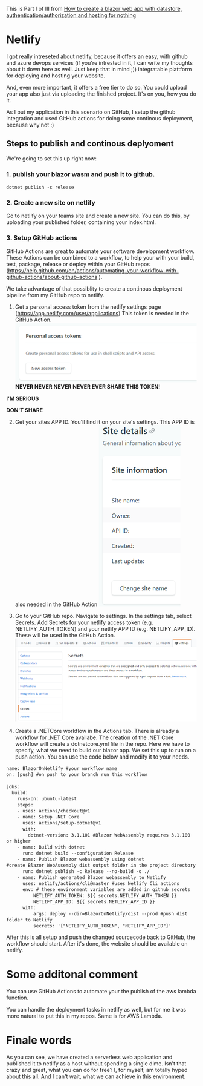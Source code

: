 This is Part I of III from [How to create a blazor web app with datastore, authentication/authorization and hosting for nothing](readme.md)
# Netlify

I got really intreseted about netlify, because it offers an easy, with github and azure devops services (if you're intrested in it, I can write my thoughts about it down here as well. Just keep that in mind ;)) integratable plattform for deploying and hosting your website. 

And, even more important, it offers a free tier to do so. You could upload your app also just via uploading the finished project. It's on you, how you do it. 

As I put my application in this scenario on GitHub, I setup the github integration and used GitHub actions for doing some continous deployment, because why not :)

## Steps to publish and continous deplyoment
We're going to set this up right now:
### 1. publish your blazor wasm and push it to github.
```
dotnet publish -c release
```
### 2. Create a new site on netlify
Go to netlify on your teams site and create a new site. You can do this, by uploading your published folder, containing your index.html.
### 3. Setup GitHub actions
GitHub Actions are great to automate your software development workflow. These Actions can be combined to a workflow, to help your with your build, test, package, release or deploy within your GitHub repos (https://help.github.com/en/actions/automating-your-workflow-with-github-actions/about-github-actions
). 

We take advantage of that possiblity to create a continous deployment pipeline from my GitHub repo to netlify.

1. Get a personal access token from the netlify settings page (https://app.netlify.com/user/applications) This token is needed in the GitHub Action.
![netlify-access-token](images/netlify-access-token.PNG)
**NEVER NEVER NEVER NEVER EVER SHARE THIS TOKEN!**

**I'M SERIOUS**

**DON'T SHARE**

2. Get your sites APP ID. You'll find it on your site's settings. This APP ID is also needed in the GitHub Action
![netlify-APP-ID](images/netlify-APP-ID.PNG)

3. Go to your GitHub repo. Navigate to settings. In the settings tab, select Secrets. Add Secrets for your netlify access token (e.g. NETLIFY_AUTH_TOKEN) and your netlify APP ID (e.g. NETLIFY_APP_ID). These will be used in the GitHub Action.
![github-secrets](images/github-secrets.PNG)

4. Create a .NETCore workflow in the Actions tab. There is already a workflow for .NET Core availabe. The creation of the .NET Core workflow will create a dotnetcore.yml file in the repo. Here we have to specify, what we need to build our blazor app. We set this up to run on a push action. You can use the code below and modify it to your needs. 
```
name: BlazorOnNetlify #your workflow name
on: [push] #on push to your branch run this workflow

jobs:
  build:
    runs-on: ubuntu-latest
    steps:
    - uses: actions/checkout@v1
    - name: Setup .NET Core
      uses: actions/setup-dotnet@v1
      with:
        dotnet-version: 3.1.101 #Blazor WebAssembly requires 3.1.100 or higher
    - name: Build with dotnet
      run: dotnet build --configuration Release
    - name: Publish Blazor webassembly using dotnet 
#create Blazor WebAssembly dist output folder in the project directory
      run: dotnet publish -c Release --no-build -o ./
    - name: Publish generated Blazor webassembly to Netlify
      uses: netlify/actions/cli@master #uses Netlify Cli actions
      env: # these environment variables are added in github secrets
          NETLIFY_AUTH_TOKEN: ${{ secrets.NETLIFY_AUTH_TOKEN }}
          NETLIFY_APP_ID: ${{ secrets.NETLIFY_APP_ID }}
      with:
          args: deploy --dir=BlazorOnNetlify/dist --prod #push dist folder to Netlify
          secrets: '["NETLIFY_AUTH_TOKEN", "NETLIFY_APP_ID"]' 
```

After this is all setup and push the changed sourcecode back to GitHub, the workflow should start. After it's done, the website should be available on netlify.

# Some additonal comment
You can use GitHub Actions to automate your the publish of the aws lambda function.

You can handle the deployment tasks in netlify as well, but for me it was more natural to put this in my repos. Same is for AWS Lambda. 

# Finale words
As you can see, we have created a serverless web application and published it to netlify as a host without spending a single dime. Isn't that crazy and great, what you can do for free? I, for myself, am totally hyped about this all. And I can't wait, what we can achieve in this environment. 